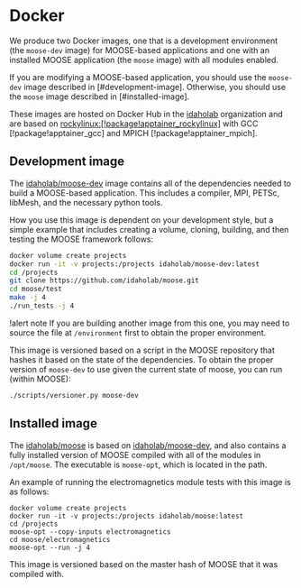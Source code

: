 # Docker

We produce two Docker images, one that is a development environment (the `moose-dev` image) for MOOSE-based applications and one with an installed MOOSE application (the `moose` image) with all modules enabled.

If you are modifying a MOOSE-based application, you should use the `moose-dev` image described in [#development-image]. Otherwise, you should use the `moose` image described in [#installed-image].

These images are hosted on Docker Hub in the [idaholab](https://hub.docker.com/r/idaholab) organization and are based on [rockylinux:[!package!apptainer_rockylinux]](https://hub.docker.com/_/rockylinux) with GCC [!package!apptainer_gcc] and MPICH [!package!apptainer_mpich].

## Development image

The [idaholab/moose-dev](https://hub.docker.com/r/idaholab/moose-dev) image contains all of the dependencies needed to build a MOOSE-based application. This includes a compiler, MPI, PETSc, libMesh, and the necessary python tools.

How you use this image is dependent on your development style, but a simple example that includes creating a volume, cloning, building, and then testing the MOOSE framework follows:

```bash
docker volume create projects
docker run -it -v projects:/projects idaholab/moose-dev:latest
cd /projects
git clone https://github.com/idaholab/moose.git
cd moose/test
make -j 4
./run_tests -j 4
```

!alert note
If you are building another image from this one, you may need to source the file at `/environment` first to obtain the proper environment.

This image is versioned based on a script in the MOOSE repository that hashes it based on the state of the dependencies. To obtain the proper version of `moose-dev` to use given the current state of moose, you can run (within MOOSE):

```bash
./scripts/versioner.py moose-dev
```

## Installed image

The [idaholab/moose](https://hub.docker.com/r/idaholab/moose) is based on [idaholab/moose-dev](https://hub.docker.com/r/idaholab/moose-dev), and also contains a fully installed version of MOOSE compiled with all of the modules in `/opt/moose`. The executable is `moose-opt`, which is located in the path.

An example of running the electromagnetics module tests with this image is as follows:

```
docker volume create projects
docker run -it -v projects:/projects idaholab/moose:latest
cd /projects
moose-opt --copy-inputs electromagnetics
cd moose/electromagnetics
moose-opt --run -j 4
```

This image is versioned based on the master hash of MOOSE that it was compiled with.
